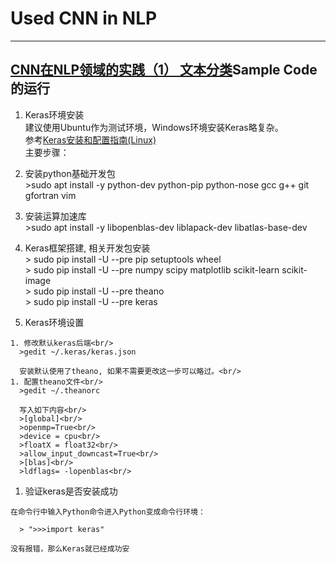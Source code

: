 # Used CNN in NLP
--------------------------------
## [CNN在NLP领域的实践（1） 文本分类](http://lib.csdn.net/article/deeplearning/53863)Sample Code的运行
1. Keras环境安装  
建议使用Ubuntu作为测试环境，Windows环境安装Keras略复杂。  
参考[Keras安装和配置指南(Linux)](https://keras-cn.readthedocs.io/en/latest/getting_started/keras_linux/)  
主要步骤：
  1. 安装python基础开发包<br/>
    >sudo apt install -y python-dev python-pip python-nose gcc g++ git gfortran vim
    
  1. 安装运算加速库<br/>
    >sudo apt install -y libopenblas-dev liblapack-dev libatlas-base-dev<br/>
    
  1. Keras框架搭建, 相关开发包安装<br/>
    > sudo pip install -U --pre pip setuptools wheel<br/>
    > sudo pip install -U --pre numpy scipy matplotlib scikit-learn scikit-image<br/>
    > sudo pip install -U --pre theano<br/>
    > sudo pip install -U --pre keras<br/>
    
  1. Keras环境设置
  
    1. 修改默认keras后端<br/>
      >gedit ~/.keras/keras.json
    
      安装默认使用了theano, 如果不需要更改这一步可以略过。<br/>
    1. 配置theano文件<br/>
      >gedit ~/.theanorc
      
      写入如下内容<br/>
      >[global]<br/>
      >openmp=True<br/>
      >device = cpu<br/>
      >floatX = float32<br/>
      >allow_input_downcast=True<br/>
      >[blas]<br/>
      >ldflags= -lopenblas<br/>
      
  1. 验证keras是否安装成功
  
    在命令行中输入Python命令进入Python变成命令行环境：
   
      > ">>>import keras"
      
    没有报错，那么Keras就已经成功安
